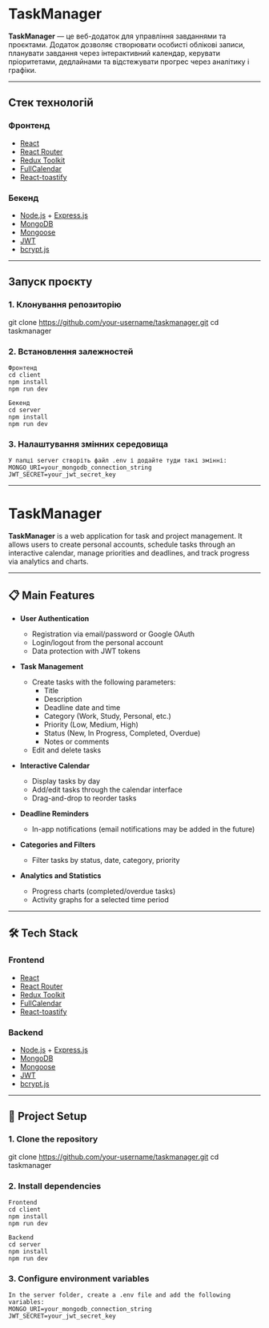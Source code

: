 # TaskManager

**TaskManager** — це веб-додаток для управління завданнями та проєктами. Додаток дозволяє створювати особисті облікові записи, планувати завдання через інтерактивний календар, керувати пріоритетами, дедлайнами та відстежувати прогрес через аналітику і графіки.

---

## Стек технологій

### Фронтенд

- [React](https://reactjs.org/)
- [React Router](https://reactrouter.com/)
- [Redux Toolkit](https://redux-toolkit.js.org/)
- [FullCalendar](https://fullcalendar.io/)
- [React-toastify](https://fkhadra.github.io/react-toastify/)

### Бекенд

- [Node.js](https://nodejs.org/) + [Express.js](https://expressjs.com/)
- [MongoDB](https://www.mongodb.com/)
- [Mongoose](https://mongoosejs.com/)
- [JWT](https://jwt.io/)
- [bcrypt.js](https://github.com/dcodeIO/bcrypt.js/)

---

## Запуск проєкту

### 1. Клонування репозиторію

git clone https://github.com/your-username/taskmanager.git
cd taskmanager

### 2. Встановлення залежностей

    Фронтенд
    cd client
    npm install
    npm run dev

    Бекенд
    cd server
    npm install
    npm run dev

### 3. Налаштування змінних середовища

    У папці server створіть файл .env і додайте туди такі змінні:
    MONGO_URI=your_mongodb_connection_string
    JWT_SECRET=your_jwt_secret_key

---

# TaskManager

**TaskManager** is a web application for task and project management. It allows users to create personal accounts, schedule tasks through an interactive calendar, manage priorities and deadlines, and track progress via analytics and charts.

---

## 📋 Main Features

- **User Authentication**

  - Registration via email/password or Google OAuth
  - Login/logout from the personal account
  - Data protection with JWT tokens

- **Task Management**

  - Create tasks with the following parameters:
    - Title
    - Description
    - Deadline date and time
    - Category (Work, Study, Personal, etc.)
    - Priority (Low, Medium, High)
    - Status (New, In Progress, Completed, Overdue)
    - Notes or comments
  - Edit and delete tasks

- **Interactive Calendar**

  - Display tasks by day
  - Add/edit tasks through the calendar interface
  - Drag-and-drop to reorder tasks

- **Deadline Reminders**

  - In-app notifications (email notifications may be added in the future)

- **Categories and Filters**

  - Filter tasks by status, date, category, priority

- **Analytics and Statistics**

  - Progress charts (completed/overdue tasks)
  - Activity graphs for a selected time period

---

## 🛠️ Tech Stack

### Frontend

- [React](https://reactjs.org/)
- [React Router](https://reactrouter.com/)
- [Redux Toolkit](https://redux-toolkit.js.org/)
- [FullCalendar](https://fullcalendar.io/)
- [React-toastify](https://fkhadra.github.io/react-toastify/)

### Backend

- [Node.js](https://nodejs.org/) + [Express.js](https://expressjs.com/)
- [MongoDB](https://www.mongodb.com/)
- [Mongoose](https://mongoosejs.com/)
- [JWT](https://jwt.io/)
- [bcrypt.js](https://github.com/dcodeIO/bcrypt.js/)

---

## 🚀 Project Setup

### 1. Clone the repository

git clone https://github.com/your-username/taskmanager.git
cd taskmanager

### 2. Install dependencies

    Frontend
    cd client
    npm install
    npm run dev

    Backend
    cd server
    npm install
    npm run dev

### 3. Configure environment variables

    In the server folder, create a .env file and add the following variables:
    MONGO_URI=your_mongodb_connection_string
    JWT_SECRET=your_jwt_secret_key
